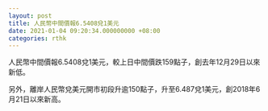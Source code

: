 ```yaml
---
layout: post
title: 人民幣中間價報6.5408兌1美元
date: 2021-01-04 09:20:34.000000000 +08:00
categories: rthk
---
```


人民幣中間價報6.5408兌1美元，較上日中間價跌159點子，創去年12月29日以來新低。

另外，離岸人民幣兌美元開市初段升逾150點子，升至6.487兌1美元，創2018年6月21日以來新高。

